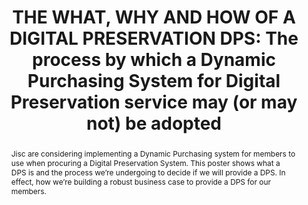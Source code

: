 ---
abstract: Jisc are considering implementing a Dynamic Purchasing system for members
  to use when procuring a Digital Preservation System. This poster shows what a DPS
  is and the process we’re undergoing to decide if we will provide a DPS. In effect,
  how we’re building a robust business case to provide a DPS for our members.
creators:
- Stokes, Paul
- Colbron, Karen
date: null
document_url: https://www.ideals.illinois.edu/items/128266/bitstreams/428895/data.pdf
grand_parent: iPRES
institutions: []
keywords:
- dynamic purchasing system
- jisc
- procurement
landing_page_url: https://hdl.handle.net/2142/121062
language: eng
layout: publication
license: CC-BY 4.0 International
notes_url: null
parent: iPRES 2023
presentation_url: null
publication_type: unknown
size: null
source_name: iPRES
title: 'THE WHAT, WHY AND HOW OF A DIGITAL PRESERVATION DPS: The process by which
  a Dynamic Purchasing System for Digital Preservation service may (or may not) be
  adopted'
year: 2023
---